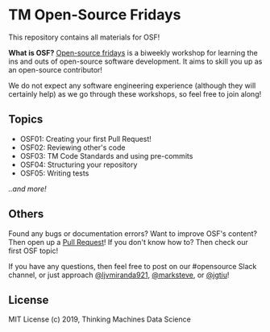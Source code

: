 # TM Open-Source Fridays 

This repository contains all materials for OSF!

**What is OSF?** [Open-source fridays](https://opensourcefriday.com/) is a
biweekly workshop for learning the ins and outs of open-source software
development. It aims to skill you up as an open-source contributor!

We do not expect any software engineering experience (although they will
certainly help) as we go through these workshops, so feel free to join along!

## Topics

* OSF01: Creating your first Pull Request!
* OSF02: Reviewing other's code
* OSF03: TM Code Standards and using pre-commits
* OSF04: Structuring your repository
* OSF05: Writing tests

*..and more!*

## Others

Found any bugs or documentation errors? Want to improve OSF's content? Then
open up a [Pull
Request](https://help.github.com/en/articles/creating-a-pull-request)! If you
don't know how to? Then check our first OSF topic!

If you have any questions, then feel free to post on our #opensource Slack
channel, or just approach [@ljvmiranda921](https://github.com/ljvmiranda921),
[@marksteve](https://github.com/marksteve), or
[@jgtiu](https://github.com/jgtiu)!

## License

MIT License (c) 2019, Thinking Machines Data Science
